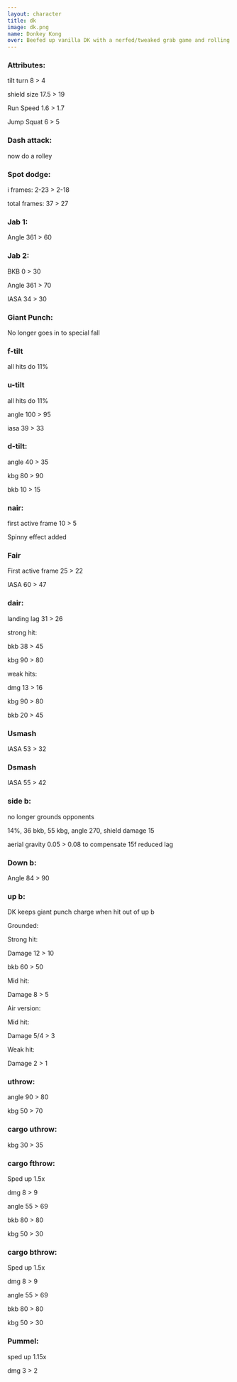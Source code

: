 ```yaml
---
layout: character
title: dk
image: dk.png
name: Donkey Kong
over: Beefed up vanilla DK with a nerfed/tweaked grab game and rolling dash attack.
---
```


### Attributes:

tilt turn 8 > 4

shield size 17.5 > 19

Run Speed 1.6 > 1.7

Jump Squat 6 > 5

### Dash attack:

now do a rolley

### Spot dodge:

i frames: 2-23 > 2-18

total frames: 37 > 27


### Jab 1:

Angle 361 > 60


### Jab 2:

BKB 0 > 30

Angle 361 > 70

IASA 34 > 30


### Giant Punch:

No longer goes in to special fall


### f-tilt

all hits do 11%


### u-tilt

all hits do 11%

angle 100 > 95

iasa 39 > 33


### d-tilt:

angle 40 > 35

kbg 80 > 90

bkb 10 > 15


### nair:

first active frame 10 > 5

Spinny effect added


### Fair

First active frame 25 > 22

IASA 60 > 47 


### dair:

landing lag 31 > 26


strong hit:

bkb 38 > 45

kbg 90 > 80

weak hits:

dmg 13 > 16

kbg 90 > 80

bkb 20 > 45


### Usmash

IASA 53 > 32


### Dsmash

IASA 55 > 42


### side b:

no longer grounds opponents

14%, 36 bkb, 55 kbg, angle 270, shield damage 15

aerial gravity 0.05 > 0.08 to compensate 15f reduced lag


### Down b:

Angle 84 > 90


### up b:

DK keeps giant punch charge when hit out of up b


Grounded:

Strong hit:

Damage 12 > 10

bkb 60 > 50

Mid hit:

Damage 8 > 5


Air version:

Mid hit:

Damage 5/4 > 3

Weak hit:

Damage 2 > 1


### uthrow:

angle 90 > 80

kbg 50 > 70


### cargo uthrow:

kbg 30 > 35


### cargo fthrow:

Sped up 1.5x

dmg 8 > 9

angle 55 > 69

bkb 80 > 80

kbg 50 > 30


### cargo bthrow:

Sped up 1.5x

dmg 8 > 9

angle 55 > 69

bkb 80 > 80

kbg 50 > 30


### Pummel:

sped up 1.15x

dmg 3 > 2